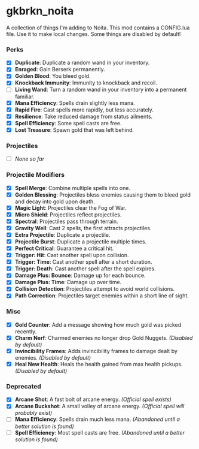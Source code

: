 # gkbrkn_noita
A collection of things I'm adding to Noita. This mod contains a CONFIG.lua file. Use it to make local changes. Some things are disabled by default!

### Perks
- [x] **Duplicate**: Duplicate a random wand in your inventory.
- [x] **Enraged**: Gain Berserk permanently.
- [x] **Golden Blood**: You bleed gold.
- [x] **Knockback Immunity**: Immunity to knockback and recoil.
- [ ] **Living Wand**: Turn a random wand in your inventory into a permanent familiar.
- [x] **Mana Efficiency**: Spells drain slightly less mana.
- [x] **Rapid Fire**: Cast spells more rapidly, but less accurately.
- [x] **Resilience**: Take reduced damage from status ailments.
- [x] **Spell Efficiency**: Some spell casts are free.
- [x] **Lost Treasure**: Spawn gold that was left behind.

### Projectiles
- [ ] *None so far*

### Projectile Modifiers
- [x] **Spell Merge**: Combine multiple spells into one.
- [x] **Golden Blessing**: Projectiles bless enemies causing them to bleed gold and decay into gold upon death.
- [x] **Magic Light**: Projectiles clear the Fog of War.
- [x] **Micro Shield**: Projectiles reflect projectiles.
- [x] **Spectral**: Projectiles pass through terrain.
- [x] **Gravity Well**: Cast 2 spells, the first attracts projectiles.
- [x] **Extra Projectile**: Duplicate a projectile.
- [x] **Projectile Burst**: Duplicate a projectile multiple times.
- [x] **Perfect Critical**: Guarantee a critical hit.
- [x] **Trigger: Hit**: Cast another spell upon collision.
- [x] **Trigger: Time**: Cast another spell after a short duration.
- [x] **Trigger: Death**: Cast another spell after the spell expires.
- [x] **Damage Plus: Bounce**: Damage up for each bounce.
- [x] **Damage Plus: Time**: Damage up over time.
- [x] **Collision Detection**: Projectiles attempt to avoid world collisions.
- [x] **Path Correction**: Projectiles target enemies within a short line of sight.

### Misc
- [x] **Gold Counter**: Add a message showing how much gold was picked recently.
- [x] **Charm Nerf**: Charmed enemies no longer drop Gold Nuggets. *(Disabled by default)*
- [x] **Invincibility Frames**: Adds invincibility frames to damage dealt by enemies. *(Disabled by default)*
- [x] **Heal New Health**: Heals the health gained from max health pickups. *(Disabled by default)*

### Deprecated
- [x] **Arcane Shot**: A fast bolt of arcane energy. *(Official spell exists)*
- [x] **Arcane Buckshot**: A small volley of arcane energy. *(Official spell will probably exist)*
- [ ] **Mana Efficiency**: Spells drain much less mana. *(Abandoned until a better solution is found)*
- [ ] **Spell Efficiency**: Most spell casts are free. *(Abandoned until a better solution is found)*
